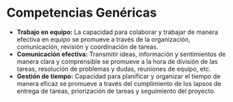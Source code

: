 # Competencias Genéricas
* **Trabajo en equipo:** La capacidad para colaborar y trabajar de manera efectiva en
equipo se promueve a través de la organización, comunicación, revisión y coordinación de
tareas.
* **Comunicación efectiva:** Transmitir ideas, información y sentimientos de manera
clara y comprensible se promueve a la hora de división de las tareas, resolución de
problemas y dudas, reuniones de equipo, etc.
* **Gestión de tiempo:** Capacidad para planificar y organizar el tiempo de manera eficaz
se promueve a través del cumplimiento de los lapsos de entrega de tareas, priorización de
tareas y seguimiento del proyecto.

